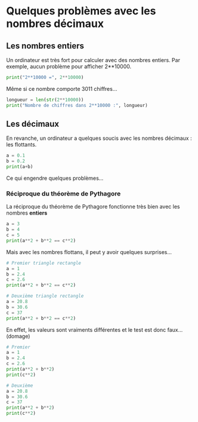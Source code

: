 # Quelques problèmes avec les nombres décimaux


## Les nombres entiers

Un ordinateur est très fort pour calculer avec des nombres entiers.
Par exemple, aucun problème pour afficher 2**10000.

```python runnable
print("2**10000 =", 2**10000)
```

Même si ce nombre comporte 3011 chiffres…

```python runnable
longueur = len(str(2**10000))
print("Nombre de chiffres dans 2**10000 :", longueur)
```


## Les décimaux

En revanche, un ordinateur a quelques soucis avec les nombres décimaux : les flottants.

```python runnable
a = 0.1
b = 0.2
print(a+b)
```

Ce qui engendre quelques problèmes…

### Réciproque du théorème de Pythagore

La réciproque du théorème de Pythagore fonctionne très bien avec les nombres **entiers**

```python runnable
a = 3
b = 4
c = 5
print(a**2 + b**2 == c**2)
```

Mais avec les nombres flottans, il peut y avoir quelques surprises…

```python runnable
# Premier triangle rectangle
a = 1
b = 2.4
c = 2.6
print(a**2 + b**2 == c**2)

# Deuxième triangle rectangle
a = 20.8
b = 30.6
c = 37
print(a**2 + b**2 == c**2)
```

En effet, les valeurs sont vraiments différentes et le test est donc faux… (domage)

```python runnable
# Premier 
a = 1
b = 2.4
c = 2.6
print(a**2 + b**2)
print(c**2)

# Deuxième
a = 20.8
b = 30.6
c = 37
print(a**2 + b**2)
print(c**2)

```


